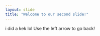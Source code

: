 ```yaml
---
layout: slide
title: "Welcome to our second slide!"
---
```

i did a kek lol
Use the left arrow to go back!

